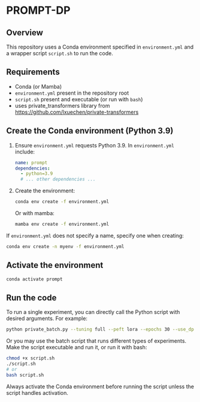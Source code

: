 # PROMPT-DP

## Overview
This repository uses a Conda environment specified in `environment.yml` and a wrapper script `script.sh` to run the code.

## Requirements
- Conda (or Mamba)
- `environment.yml` present in the repository root
- `script.sh` present and executable (or run with `bash`)
- uses private_transformers library from https://github.com/lxuechen/private-transformers

## Create the Conda environment (Python 3.9)
1. Ensure `environment.yml` requests Python 3.9. In `environment.yml` include:
    ```yaml
    name: prompt
    dependencies:
      - python=3.9
      # ... other dependencies ...
    ```
2. Create the environment:
    ```bash
    conda env create -f environment.yml
    ```
    Or with mamba:
    ```bash
    mamba env create -f environment.yml
    ```

If `environment.yml` does not specify a name, specify one when creating:
```bash
conda env create -n myenv -f environment.yml
```


## Activate the environment
```bash
conda activate prompt
```

## Run the code
To run a single experiment, you can directly call the Python script with desired arguments. For example:
```bash
python private_batch.py --tuning full --peft lora --epochs 30 --use_dp
```

Or you may use the batch script that runs different types of experiments.
Make the script executable and run it, or run it with bash:
```bash
chmod +x script.sh
./script.sh
# or
bash script.sh
```
Always activate the Conda environment before running the script unless the script handles activation.
